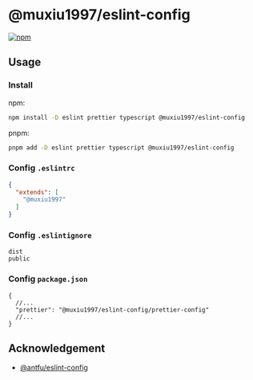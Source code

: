 # @muxiu1997/eslint-config

[![npm](https://img.shields.io/npm/v/@muxiu1997/eslint-config)](https://npmjs.com/package/@muxiu1997/eslint-config)

## Usage

### Install

npm:

```sh
npm install -D eslint prettier typescript @muxiu1997/eslint-config
```
pnpm:

```sh
pnpm add -D eslint prettier typescript @muxiu1997/eslint-config
```

### Config `.eslintrc`

```json
{
  "extends": [
    "@muxiu1997"
  ]
}
```

### Config `.eslintignore`

```ignore
dist
public
```

### Config `package.json`

```json5
{
  //...
  "prettier": "@muxiu1997/eslint-config/prettier-config"
  //...
}
```



## Acknowledgement

- [@antfu/eslint-config](https://github.com/antfu/eslint-config)

